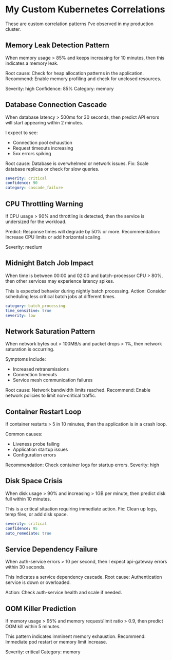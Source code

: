 # My Custom Kubernetes Correlations

These are custom correlation patterns I've observed in my production cluster.

## Memory Leak Detection Pattern

When memory usage > 85% and keeps increasing for 10 minutes,
then this indicates a memory leak.

Root cause: Check for heap allocation patterns in the application.
Recommend: Enable memory profiling and check for unclosed resources.

Severity: high
Confidence: 85%
Category: memory

## Database Connection Cascade

When database latency > 500ms for 30 seconds,
then predict API errors will start appearing within 2 minutes.

I expect to see:
- Connection pool exhaustion
- Request timeouts increasing
- 5xx errors spiking

Root cause: Database is overwhelmed or network issues.
Fix: Scale database replicas or check for slow queries.

```yaml
severity: critical
confidence: 90
category: cascade_failure
```

## CPU Throttling Warning

If CPU usage > 90% and throttling is detected,
then the service is undersized for the workload.

Predict: Response times will degrade by 50% or more.
Recommendation: Increase CPU limits or add horizontal scaling.

Severity: medium

## Midnight Batch Job Impact

When time is between 00:00 and 02:00 and batch-processor CPU > 80%,
then other services may experience latency spikes.

This is expected behavior during nightly batch processing.
Action: Consider scheduling less critical batch jobs at different times.

```yaml
category: batch_processing
time_sensitive: true
severity: low
```

## Network Saturation Pattern

When network bytes out > 100MB/s and packet drops > 1%,
then network saturation is occurring.

Symptoms include:
- Increased retransmissions
- Connection timeouts
- Service mesh communication failures

Root cause: Network bandwidth limits reached.
Recommend: Enable network policies to limit non-critical traffic.

## Container Restart Loop

If container restarts > 5 in 10 minutes,
then the application is in a crash loop.

Common causes:
- Liveness probe failing
- Application startup issues
- Configuration errors

Recommendation: Check container logs for startup errors.
Severity: high

## Disk Space Crisis

When disk usage > 90% and increasing > 1GB per minute,
then predict disk full within 10 minutes.

This is a critical situation requiring immediate action.
Fix: Clean up logs, temp files, or add disk space.

```yaml
severity: critical
confidence: 95
auto_remediate: true
```

## Service Dependency Failure

When auth-service errors > 10 per second,
then I expect api-gateway errors within 30 seconds.

This indicates a service dependency cascade.
Root cause: Authentication service is down or overloaded.

Action: Check auth-service health and scale if needed.

## OOM Killer Prediction

If memory usage > 95% and memory request/limit ratio > 0.9,
then predict OOM kill within 5 minutes.

This pattern indicates imminent memory exhaustion.
Recommend: Immediate pod restart or memory limit increase.

Severity: critical
Category: memory